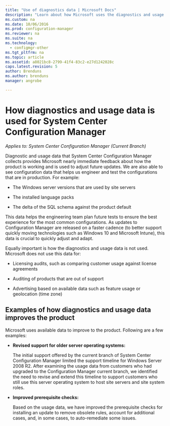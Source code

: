 ```yaml
---
title: "Use of diagnostics data | Microsoft Docs"
description: "Learn about how Microsoft uses the diagnostics and usage data that System Center Configuration Manager collects."
ms.custom: na
ms.date: 10/06/2016
ms.prod: configuration-manager
ms.reviewer: na
ms.suite: na
ms.technology:
  - configmgr-other
ms.tgt_pltfrm: na
ms.topic: article
ms.assetid: a8021bc8-2799-41f4-83c2-e27d1242028c
caps.latest.revision: 5
author: Brendunsms.author: brendunsmanager: angrobe

---
```

# How diagnostics and usage data is used for System Center Configuration Manager*Applies to: System Center Configuration Manager (Current Branch)*
Diagnostic and usage data that System Center Configuration Manager collects provides Microsoft nearly immediate feedback about how the product is working and is used to adjust future updates. We are also able to see configuration data that helps us engineer and test the configurations that are in production. For example:  

-   The Windows server versions that are used by site servers  

-   The installed language packs  

-   The delta of the SQL schema against the product default  

This data helps the engineering team plan future tests to ensure the best experience for the most common configurations. As updates to Configuration Manager are released on a faster cadence (to better support quickly moving technologies such as Windows 10 and Microsoft Intune), this data is crucial to quickly adjust and adapt.  

Equally important is how the diagnostics and usage data is not used. Microsoft does not use this data for:  

-   Licensing audits, such as comparing customer usage against license agreements  

-   Auditing of products that are out of support  

-   Advertising based on available data such as feature usage or geolocation (time zone)  

##  <a name="bkmk_improve"></a> Examples of how diagnostics and usage data improves the product  
Microsoft uses available data to improve to the product. Following are a few examples:  

-   **Revised support for older server operating systems:**  

     The initial support offered by the current branch of System Center Configuration Manager limited the support timeline for Windows Server 2008 R2. After examining the usage data from customers who had upgraded to the Configuration Manager current branch, we identified the need to revise and extend this timeline to support customers who still use this server operating system to host site servers and site system roles.  

-   **Improved prerequisite checks:**  

     Based on the usage data, we have improved the prerequisite checks for installing an update to remove obsolete rules, account for additional cases, and, in some cases, to auto-remediate some issues.  
